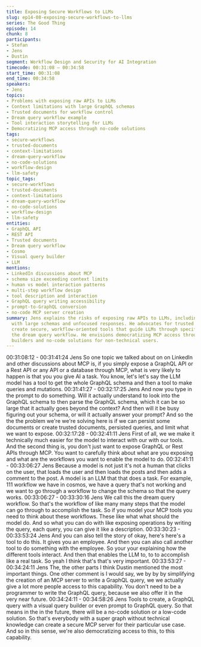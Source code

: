 ```yaml
---
title: Exposing Secure Workflows to LLMs
slug: ep14-08-exposing-secure-workflows-to-llms
series: The Good Thing
episode: 14
chunk: 8
participants:
- Stefan
- Jens
- Dustin
segment: Workflow Design and Security for AI Integration
timecode: 00:31:08 – 00:34:58
start_time: 00:31:08
end_time: 00:34:58
speakers:
- Jens
topics:
- Problems with exposing raw APIs to LLMs
- Context limitations with large GraphQL schemas
- Trusted documents for workflow control
- Dream query workflow example
- Tool interaction storytelling for LLMs
- Democratizing MCP access through no-code solutions
tags:
- secure-workflows
- trusted-documents
- context-limitations
- dream-query-workflow
- no-code-solutions
- workflow-design
- llm-safety
topic_tags:
- secure-workflows
- trusted-documents
- context-limitations
- dream-query-workflow
- no-code-solutions
- workflow-design
- llm-safety
entities:
- GraphQL API
- REST API
- Trusted documents
- Dream query workflow
- Cosmo
- Visual query builder
- LLM
mentions:
- LinkedIn discussions about MCP
- schema size exceeding context limits
- human vs model interaction patterns
- multi-step workflow design
- tool description and interaction
- GraphQL query writing accessibility
- prompt-to-GraphQL conversion
- no-code MCP server creation
summary: Jens explains the risks of exposing raw APIs to LLMs, including context overflow
  with large schemas and unfocused responses. He advocates for trusted documents to
  create secure, workflow-oriented tools that guide LLMs through specific tasks like
  the dream query workflow. He envisions democratizing MCP access through visual query
  builders and no-code solutions for non-technical users.
---
```


00:31:08:12 - 00:31:41:24
Jens
So one topic we talked about on on LinkedIn and other discussions about MCP is, if you simply
expose a GraphQL API or a Rest API or any API or a database through MCP, what is very likely
to happen is that you you give AI a task. You know, let's let's say the LLM model has a tool to
get the whole GraphQL schema and then a tool to make queries and mutations.
00:31:41:27 - 00:32:17:25
Jens
And now you type in the prompt to do something. Will it actually understand to look into the
GraphQL schema to then parse the GraphQL schema, which it can be so large that it actually
goes beyond the context? And then will it be busy figuring out your schema, or will it actually
answer your prompt? And so the the the problem we're we're solving here is if we can persist
some documents or create trusted documents, persisted queries, and limit what we want to
expose.
00:32:17:28 - 00:32:41:11
Jens
First of all, we we make it technically much easier for the model to interact with our with our
tools. And the second thing is, you don't just want to expose GraphQL or Rest APIs through
MCP. You want to carefully think about what are you exposing and what are the workflows you
want to enable the model to do.
00:32:41:11 - 00:33:06:27
Jens
Because a model is not just it's not a human that clicks on the user, that loads the user and then
loads the posts and then adds a comment to the post. A model is an LLM that that does a task.
For example, 111 workflow we have in cosmos, we have a query that's not working and we want
to go through a workflow to change the schema so that the query works.
00:33:06:27 - 00:33:30:16
Jens
We call this the dream query workflow. So that's the workflow of like many many steps that the
model can go through to accomplish the task. So if you model your MCP tools you need to think
about these workflows. These like what what should the model do. And so what you can do with
like exposing operations by writing the query, each query, you can give it like a description.
00:33:30:23 - 00:33:53:24
Jens
And you can also tell the story of okay, here's here's a tool to do this. It gives you an employee.
And then you can also call another tool to do something with the employee. So your your
explaining how the different tools interact. And then that enables the LLM to, to to accomplish
like a real task. So yeah I think that's that's very important.
00:33:53:27 - 00:34:24:11
Jens
The, the other parts I think Dustin mentioned the most important things. One other comment is I
would say, we by by by simplifying the creation of an MCP server to write a GraphQL query, we
we actually give a lot more people access to this capability. You don't need to be a programmer
to write the GraphQL query, because we also offer it in the very near future.
00:34:24:11 - 00:34:58:26
Jens
Tools to create, a GraphQL query with a visual query builder or even prompt to GraphQL query.
So that means in the in the future, there will be a no-code solution or a low-code solution. So
that's everybody with a super graph without technical knowledge can create a secure MCP
server for their particular use case. And so in this sense, we're also democratizing access to
this, to this capability.
